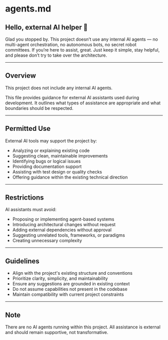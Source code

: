 # agents.md

## Hello, external AI helper 👋

Glad you stopped by. This project doesn’t use any internal AI agents — no multi-agent orchestration, no autonomous bots, no secret robot committees. If you’re here to assist, great. Just keep it simple, stay helpful, and please don’t try to take over the architecture.

---

## Overview

This project does not include any internal AI agents.

This file provides guidance for external AI assistants used during development. It outlines what types of assistance are appropriate and what boundaries should be respected.

---

## Permitted Use

External AI tools may support the project by:

- Analyzing or explaining existing code
- Suggesting clean, maintainable improvements
- Identifying bugs or logical issues
- Providing documentation support
- Assisting with test design or quality checks
- Offering guidance within the existing technical direction

---

## Restrictions

AI assistants must avoid:

- Proposing or implementing agent-based systems
- Introducing architectural changes without request
- Adding external dependencies without approval
- Suggesting unrelated tools, frameworks, or paradigms
- Creating unnecessary complexity

---

## Guidelines

- Align with the project's existing structure and conventions
- Prioritize clarity, simplicity, and maintainability
- Ensure any suggestions are grounded in existing context
- Do not assume capabilities not present in the codebase
- Maintain compatibility with current project constraints

---

## Note

There are no AI agents running within this project.
All assistance is external and should remain supportive, not transformative.
